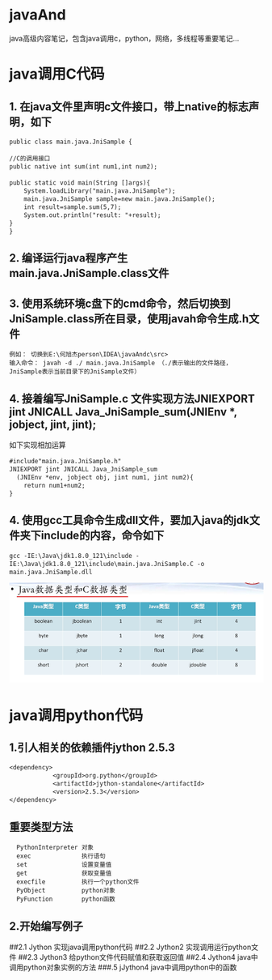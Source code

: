 # javaAnd
java高级内容笔记，包含java调用c，python，网络，多线程等重要笔记...
# java调用C代码
 ## 1. 在java文件里声明c文件接口，带上native的标志声明，如下
	public class main.java.JniSample {
	
	//C的调用接口
    public native int sum(int num1,int num2);

    public static void main(String []args){
        System.loadLibrary("main.java.JniSample");
        main.java.JniSample sample=new main.java.JniSample();
        int result=sample.sum(5,7);
        System.out.println("result: "+result);
    }
	}
## 2. 编译运行java程序产生 main.java.JniSample.class文件

## 3. 使用系统环境c盘下的cmd命令，然后切换到JniSample.class所在目录，使用javah命令生成.h文件
	例如： 切换到E:\何旭杰person\IDEA\javaAndc\src>
	输入命令： javah -d ./ main.java.JniSample （./表示输出的文件路径，JniSample表示当前目录下的JniSample文件）
## 4. 接着编写JniSample.c 文件实现方法JNIEXPORT jint JNICALL Java_JniSample_sum(JNIEnv *, jobject, jint, jint);
 如下实现相加运算

	#include"main.java.JniSample.h"
	JNIEXPORT jint JNICALL Java_JniSample_sum
	  (JNIEnv *env, jobject obj, jint num1, jint num2){
    	return num1+num2;
	}

## 4. 使用gcc工具命令生成dll文件，要加入java的jdk文件夹下include的内容，命令如下
	gcc -IE:\Java\jdk1.8.0_121\include -IE:\Java\jdk1.8.0_121\include\main.java.JniSample.C -o main.java.JniSample.dll
	
![](1.png)

# java调用python代码
## 1.引人相关的依赖插件jython 2.5.3

    <dependency>
                <groupId>org.python</groupId>
                <artifactId>jython-standalone</artifactId>
                <version>2.5.3</version>
    </dependency>
## 重要类型方法
      PythonInterpreter 对象
      exec              执行语句
      set               设置变量值
      get               获取变量值  
      execfile          执行一个python文件
      PyObject          python对象
      PyFunction        python函数
## 2.开始编写例子
##2.1 Jython 实现java调用python代码
##2.2 Jython2 实现调用运行python文件
##2.3 Jython3 给python文件代码赋值和获取返回值
##2.4 Jython4 java中调用python对象实例的方法
###.5 jJython4 java中调用python中的函数
